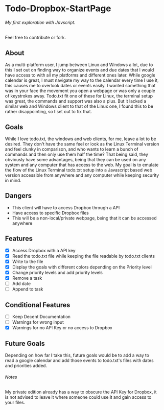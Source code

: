 # Todo-Dropbox-StartPage

###### My first exploration with Javscript.
Feel free to contribute or fork.

## About
As a multi-platform user, I jump between Linux and Windows a lot, due to this I set out on finding way to organize events and due dates that I would have access to with all my platforms and different ones later. While google calendar is great, I must navigate my way to the calendar every time I use it, this causes me to overlook dates or events easily. I wanted something that was in your face the movement you open a webpage or was only a couple of keystrokes away. Todo.txt fit one of these for Linux, the terminal setup was great, the commands and support was also a plus. But it lacked a similar web and Windows client to that of the Linux one, I found this to be rather disappointing, so I set out to fix that.

## Goals
While I love todo.txt, the windows and web clients, for me, leave a lot to be desired. They don't have the same feel or look as the Linux Terminal version and feel clunky in comparison, and who wants to learn a bunch of commands and then only use them half the time? That being said, they obviously have some advantages, being that they can be used on any system and any computer that has access to the web. My goal is to emulate the flow of the Linux Terminal todo.txt setup into a Javascript based web version accessible from anywhere and any computer while keeping security in mind.

## Dangers
- This client will have to access Dropbox through a API
- Have access to specific Dropbox files
- This will be a non-local/private webpage, being that it can be accessed anywhere

## Features
- [x] Access Dropbox with a API key
- [x] Read the todo.txt file while keeping the file readable by todo.txt clients
- [x] Write to the file
- [x] Display the goals with different colors depending on the Priority level
- [x] Change priority levels and add priority levels
- [x] Remove a task
- [ ] Add date
- [ ] Append to task

## Conditional Features
- [ ] Keep Decent Documentation
- [ ] Warnings for wrong input
- [X] Warnings for no API Key or no access to Dropbox

## Future Goals
Depending on how far I take this, future goals would be to add a way to read a google calendar and add those events to todo.txt's files with dates and priorities added.

###### Notes
My private edition already has a way to obscure the API Key for Dropbox, it is not advised to leave it where someone could use it and gain access to your files.
